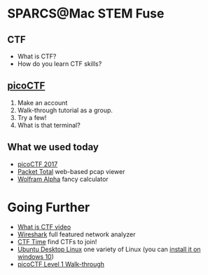 # SPARCS@Mac STEM Fuse

## CTF
* What is CTF?
* How do you learn CTF skills?

## [picoCTF](https://2017.picoctf.com/)
1. Make an account
2. Walk-through tutorial as a group.
3. Try a few!
4. What is that terminal?

## What we used today
* [picoCTF 2017](https://2017.picoctf.com/)
* [Packet Total](https://packettotal.com) web-based pcap viewer
* [Wolfram Alpha](http://www.wolframalpha.com/) fancy calculator



# Going Further
* [What is CTF video](https://www.youtube.com/watch?v=8ev9ZX9J45A)
* [Wireshark](https://www.wireshark.org/) full featured network analyzer
* [CTF Time](https://ctftime.org/) find CTFs to join!
* [Ubuntu Desktop Linux](https://www.ubuntu.com/download/desktop) one variety of Linux (you can [install it on windows 10](https://tutorials.ubuntu.com/tutorial/tutorial-ubuntu-on-windows#0))
* [picoCTF Level 1 Walk-through](https://www.youtube.com/watch?v=2Zs5zrTEdxk&list=PLZK3t9lGEks-LfWcwgKSzyYZyX67uHrK9)